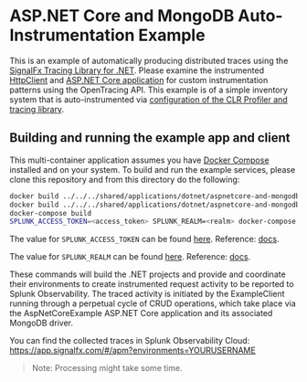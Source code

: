 # ASP.NET Core and MongoDB Auto-Instrumentation Example

This is an example of automatically producing distributed traces using the
[SignalFx Tracing Library for .NET](https://github.com/signalfx/signalfx-dotnet-tracing).
Please examine the instrumented [HttpClient](./src/ExampleClient/Program.cs) and [ASP.NET Core application](./src/AspNetCoreExample/Services/ItemService.cs)
for custom instrumentation patterns using the OpenTracing API. This example is of a simple
inventory system that is auto-instrumented via [configuration of the CLR Profiler and tracing library](./src/AspNetCoreExample/Dockerfile).

## Building and running the example app and client

This multi-container application assumes you have [Docker Compose](https://docs.docker.com/compose/) installed and on your system. To build and run the example services, please clone this repository and from this directory do the following:

```sh
docker build ../../../shared/applications/dotnet/aspnetcore-and-mongodb/src/AspNetCoreExample/ -t aspnetcore-and-mongodb-server-app
docker build ../../../shared/applications/dotnet/aspnetcore-and-mongodb/src/ClientExample/ -t aspnetcore-and-mongdb-client-app
docker-compose build
SPLUNK_ACCESS_TOKEN=<access_token> SPLUNK_REALM=<realm> docker-compose up
```

The value for `SPLUNK_ACCESS_TOKEN` can be found
[here](https://app.signalfx.com/o11y/#/organization/current?selectedKeyValue=sf_section:accesstokens).
Reference: [docs](https://docs.splunk.com/Observability/admin/authentication-tokens/api-access-tokens.html#admin-api-access-tokens).

The value for `SPLUNK_REALM` can be found
[here](https://app.signalfx.com/o11y/#/myprofile).
Reference: [docs](https://docs.splunk.com/Observability/admin/allow-services.html).

These commands will build the .NET projects and provide and coordinate their environments to create instrumented
request activity to be reported to Splunk Observability. The traced activity is initiated by the ExampleClient running through a
perpetual cycle of CRUD operations, which take place via the AspNetCoreExample ASP.NET Core application and its
associated MongoDB driver.

You can find the collected traces in Splunk Observability Cloud: <https://app.signalfx.com/#/apm?environments=YOURUSERNAME>

> Note: Processing might take some time.
